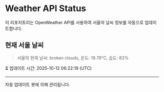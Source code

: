
# Weather API Status

이 리포지토리는 OpenWeather API를 사용하여 서울의 날씨 정보를 자동으로 업데이트합니다.

## 현재 서울 날씨
> 서울의 현재 날씨: broken clouds, 온도: 19.78°C, 습도: 83%

⏳ 업데이트 시간: 2025-10-12 06:22:19 (UTC)

---
자동 업데이트 봇에 의해 관리됩니다.
